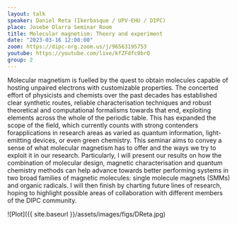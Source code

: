 ```yaml
---
layout: talk
speaker: Daniel Reta (Ikerbasque / UPV-EHU / DIPC)
place: Josebe Olarra Seminar Room
title: Molecular magnetism: Theory and experiment
date: "2023-03-16 12:00:00"
zoom: https://dipc-org.zoom.us/j/96563195753
youtube: https://youtube.com/live/kfZFdfc0brQ
group: 2
---
```


Molecular magnetism is fuelled by the quest to obtain molecules capable of hosting unpaired electrons with customizable properties. The concerted effort of physicists and chemists over the past decades has established clear synthetic routes, reliable characterisation techniques and robust theoretical and computational formalisms towards that end, exploiting elements across the whole of the periodic table. This has expanded the scope of the field, which currently counts with strong contenders forapplications in research areas as varied as quantum information, light-emitting devices, or even green chemistry. This seminar aims to convey a sense of what molecular magnetism has to offer and the ways we try to exploit it in our research. Particularly, I will present our results on how the combination of molecular design, magnetic characterisation and quantum chemistry methods can help advance towards better performing systems in two broad families of magnetic molecules: single molecule magnets (SMMs) and organic radicals. I will then finish by charting future lines of research, hoping to highlight possible areas of collaboration with different members of the DIPC community.


![Plot]({{ site.baseurl }}/assets/images/figs/DReta.jpg)
